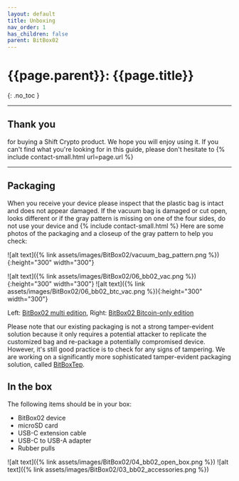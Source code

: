 ```yaml
---
layout: default
title: Unboxing
nav_order: 1
has_children: false
parent: BitBox02
---
```


# {{page.parent}}: {{page.title}}
{: .no_toc }

---

## Thank you

for buying a Shift Crypto product. We hope you will enjoy using it. If you can't find what you're looking for in this guide, please don't hesitate to {% include contact-small.html url=page.url %}

---

## Packaging

When you receive your device please inspect that the plastic bag is intact and does not appear damaged. If the vacuum bag is damaged or cut open, looks different or if the gray pattern is missing on one of the four sides, do not use your device and {% include contact-small.html %}
Here are some photos of the packaging and a closeup of the gray pattern to help you check:


![alt text]({% link assets/images/BitBox02/vacuum_bag_pattern.png %}){:height="300" width="300"}

![alt text]({% link assets/images/BitBox02/06_bb02_vac.png %}){:height="300" width="300"}
![alt text]({% link assets/images/BitBox02/06_bb02_btc_vac.png %}){:height="300" width="300"}

Left: [BitBox02 multi edition](https://shiftcrypto.ch/bitbox02/), Right: [BitBox02 Bitcoin-only edition](https://shiftcrypto.ch/bitbox02/)

Please note that our existing packaging is not a strong tamper-evident solution because it only requires a potential attacker to replicate the customized bag and re-package a potentially compromised device. However, it's still good practice is to check for any signs of tampering. We are working on a significantly more sophisticated tamper-evident packaging solution, called [BitBoxTep](https://tep.shiftcrypto.ch/).



## In the box

The following items should be in your box:
* BitBox02 device
* microSD card
* USB-C extension cable
* USB-C to USB-A adapter
* Rubber pulls

![alt text]({% link assets/images/BitBox02/04_bb02_open_box.png %})
![alt text]({% link assets/images/BitBox02/03_bb02_accessories.png %})
